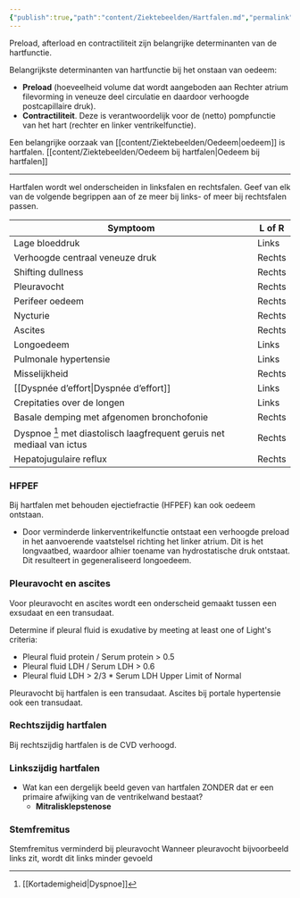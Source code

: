 ```yaml
---
{"publish":true,"path":"content/Ziektebeelden/Hartfalen.md","permalink":"/content/ziektebeelden/hartfalen/","title":"Hartfalen","tags":["Cardiologie","Ziektebeeld"]}
---
```



Preload, afterload en contractiliteit zijn belangrijke determinanten van de hartfunctie.

Belangrijkste determinanten van hartfunctie bij het onstaan van oedeem:

-   **Preload** (hoeveelheid volume dat wordt aangeboden aan Rechter atrium filevorming in veneuze deel circulatie en daardoor verhoogde postcapillaire druk).
-   **Contractiliteit**. Deze is verantwoordelijk voor de (netto) pompfunctie van het hart (rechter en linker ventrikelfunctie).

Een belangrijke oorzaak van [[content/Ziektebeelden/Oedeem\|oedeem]] is hartfalen.
[[content/Ziektebeelden/Oedeem bij hartfalen\|Oedeem bij hartfalen]]

---

Hartfalen wordt wel onderscheiden in linksfalen en rechtsfalen. Geef van elk van de volgende begrippen aan of ze meer bij links- of meer bij rechtsfalen passen.

| Symptoom | L of R |
| --- | --- |
| Lage bloeddruk | Links |
| Verhoogde centraal veneuze druk | Rechts |
| Shifting dullness | Rechts |
| Pleuravocht | Rechts |
| Perifeer oedeem | Rechts |
| Nycturie | Rechts |
| Ascites  | Rechts |
| Longoedeem | Links |
| Pulmonale hypertensie | Links |
| Misselijkheid | Rechts |
| [[Dyspnée d’effort\|Dyspnée d’effort]] | Links |
| Crepitaties over de longen | Links |
| Basale demping met afgenomen bronchofonie | Rechts |
| Dyspnoe [^1] met diastolisch laagfrequent geruis net mediaal van ictus | Rechts |
| Hepatojugulaire reflux | Rechts |

### HFPEF
Bij hartfalen met behouden ejectiefractie (HFPEF) kan ook oedeem ontstaan.

- Door verminderde linkerventrikelfunctie ontstaat een verhoogde preload in het aanvoerende vaatstelsel richting het linker atrium. Dit is het longvaatbed, waardoor alhier toename van hydrostatische druk ontstaat. Dit resulteert in gegeneraliseerd longoedeem.

### Pleuravocht en ascites

Voor pleuravocht en ascites wordt een onderscheid gemaakt tussen een exsudaat en een transudaat.

Determine if pleural fluid is exudative by meeting at least one of Light's criteria:

-   Pleural fluid protein / Serum protein > 0.5
-   Pleural fluid LDH / Serum LDH > 0.6
-   Pleural fluid LDH > 2/3 * Serum LDH Upper Limit of Normal

Pleuravocht bij hartfalen is een transudaat. Ascites bij portale hypertensie ook een transudaat.

### Rechtszijdig hartfalen

Bij rechtszijdig hartfalen is de CVD verhoogd.

### Linkszijdig hartfalen

- Wat kan een dergelijk beeld geven van hartfalen ZONDER dat er een primaire afwijking van de ventrikelwand bestaat?
    - **Mitralisklepstenose**

### Stemfremitus

Stemfremitus verminderd bij pleuravocht
Wanneer pleuravocht bijvoorbeeld links zit, wordt dit links minder gevoeld

[^1]: [[Kortademigheid\|Dyspnoe]]